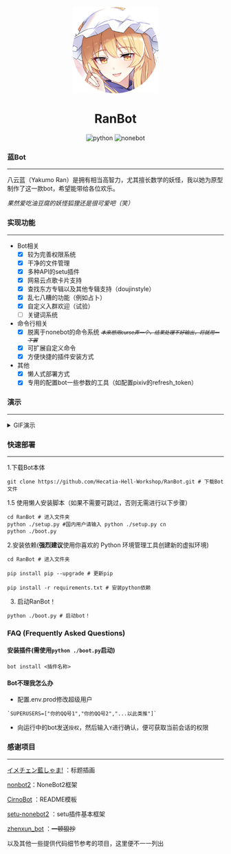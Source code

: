 <div align=center>
  <img width=200 src="doc/image/Avatar.png"  alt="image"/>
  <h1 align="center">RanBot</h1> 
</div>
<div align=center>
  <img src="https://img.shields.io/badge/python-3.8+-blue" alt="python">
  <img src="https://img.shields.io/badge/nonebot-2-red" alt="nonebot">
</div>




### 蓝Bot

---

八云蓝（Yakumo Ran）是拥有相当高智力，尤其擅长数学的妖怪，我以她为原型制作了这一款bot，希望能带给各位欢乐。

*果然爱吃油豆腐的妖怪狐狸还是很可爱吧（笑）*

### 实现功能

---

+ Bot相关
  + [x] 较为完善权限系统
  + [x] 干净的文件管理
  + [x] 多种API的setu插件
  + [x] 网易云点歌卡片支持
  + [x] 查找东方专辑以及其他专辑支持（doujinstyle）
  + [x] 乱七八糟的功能（例如占卜）
  + [x] 自定义入群欢迎（试验）
  + [ ] 关键词系统

+ 命令行相关
  + [x] 脱离于nonebot的命令系统 <small>*~~本来想用curse弄一个，结果处理不好输出，将就用一下罢~~*</small>
  + [x] 可扩展自定义命令
  + [x] 方便快捷的插件安装方式

+ 其他
  + [x] 懒人式部署方式
  + [x] 专用的配置bot一些参数的工具（如配置pixiv的refresh_token）

### 演示

---

<details>
<summary>GIF演示</summary>

to do

</details>

### 快速部署

---
1.下载Bot本体

```shell
git clone https://github.com/Hecatia-Hell-Workshop/RanBot.git # 下载Bot文件
```

1.5 使用懒人安装脚本（如果不需要可跳过，否则无需进行以下步骤）

```shell
cd RanBot # 进入文件夹
python ./setup.py #国内用户请输入 python ./setup.py cn
python ./boot.py
```

2.安装依赖(**强烈建议**使用你喜欢的 Python 环境管理工具创建新的虚拟环境)
```shell
cd RanBot # 进入文件夹

pip install pip --upgrade # 更新pip

pip install -r requirements.txt # 安装python依赖
```
3. 启动RanBot！
```shell
python ./boot.py # 启动bot！
```

### FAQ (Frequently Asked Questions)

#### 安装插件(需使用`python ./boot.py`启动)

```shell
bot install <插件名称>
```

#### Bot不理我怎么办

 - 配置.env.prod修改超级用户

```env
`SUPERUSERS=["你的QQ号1","你的QQ号2","...以此类推"]`
```

 - 向运行中的bot发送`授权`，然后输入`Y`进行确认，便可获取当前会话的权限



### 感谢项目

---

[イメチェン藍しゃま!](https://www.pixiv.net/artworks/96478101) ：标题插画

[nonbot2](https://github.com/nonebot/nonebot2)：NoneBot2框架

[CirnoBot](https://github.com/summerkirakira/CirnoBot) ：README模板

[setu-nonebot2](https://github.com/yuban10703/setu-nonebot2) ：setu插件基本框架

[zhenxun_bot](https://github.com/HibiKier/zhenxun_bot) ：~~一顿狠抄~~

以及其他一些提供代码细节参考的项目，这里便不一一列出